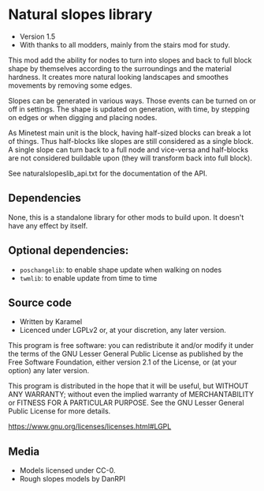 Natural slopes library
======================

* Version 1.5
* With thanks to all modders, mainly from the stairs mod for study.

This mod add the ability for nodes to turn into slopes and back to full block
shape by themselves according to the surroundings and the material hardness. It creates
more natural looking landscapes and smoothes movements by removing some edges.

Slopes can be generated in various ways. Those events can be turned on or off in
settings. The shape is updated on generation, with time, by stepping on edges or
when digging and placing nodes.

As Minetest main unit is the block, having half-sized blocks can break a lot of things.
Thus half-blocks like slopes are still considered as a single block. A single slope
can turn back to a full node and vice-versa and half-blocks are not considered
buildable upon (they will transform back into full block).

See naturalslopeslib_api.txt for the documentation of the API.

## Dependencies

None, this is a standalone library for other mods to build upon. It doesn't
have any effect by itself.

## Optional dependencies:

* `poschangelib`: to enable shape update when walking on nodes
* `twmlib`: to enable update from time to time

## Source code

* Written by Karamel
* Licenced under LGPLv2 or, at your discretion, any later version.

This program is free software: you can redistribute it and/or modify
it under the terms of the GNU Lesser General Public License as published by
the Free Software Foundation, either version 2.1 of the License, or
(at your option) any later version.

This program is distributed in the hope that it will be useful,
but WITHOUT ANY WARRANTY; without even the implied warranty of
MERCHANTABILITY or FITNESS FOR A PARTICULAR PURPOSE.  See the
GNU Lesser General Public License for more details.

https://www.gnu.org/licenses/licenses.html#LGPL

## Media

* Models licensed under CC-0.
* Rough slopes models by DanRPI